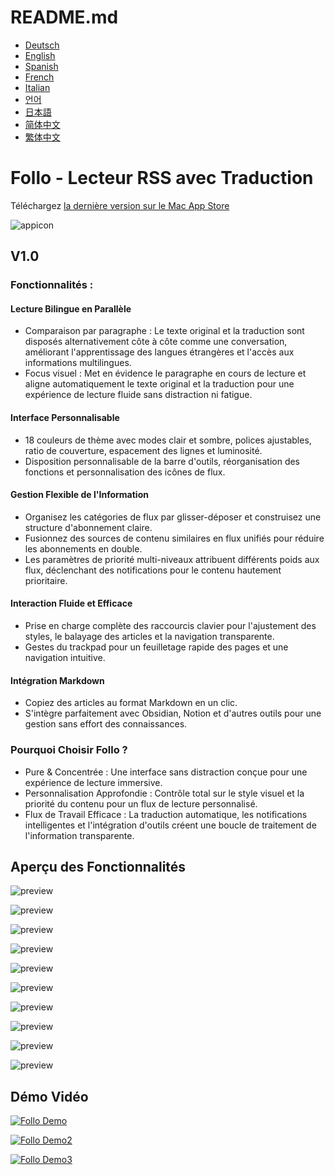 # README.md
- [Deutsch](README.de.md)
- [English](README.md)
- [Spanish](README.es.md)
- [French](README.fr.md)
- [Italian](README.it.md)
- [언어](README.ko.md)
- [日本語](README.ja.md)
- [简体中文](README.zh_cn.md)
- [繁体中文](README.zh_tw.md)

# Follo - Lecteur RSS avec Traduction

Téléchargez [la dernière version sur le Mac App Store](https://apps.apple.com/us/app/id6742404919)

![appicon](images/appicon-128x128.png)

V1.0
---
### Fonctionnalités :

#### Lecture Bilingue en Parallèle
- Comparaison par paragraphe : Le texte original et la traduction sont disposés alternativement côte à côte comme une conversation, améliorant l'apprentissage des langues étrangères et l'accès aux informations multilingues.
- Focus visuel : Met en évidence le paragraphe en cours de lecture et aligne automatiquement le texte original et la traduction pour une expérience de lecture fluide sans distraction ni fatigue.

#### Interface Personnalisable
- 18 couleurs de thème avec modes clair et sombre, polices ajustables, ratio de couverture, espacement des lignes et luminosité.
- Disposition personnalisable de la barre d'outils, réorganisation des fonctions et personnalisation des icônes de flux.

#### Gestion Flexible de l'Information
- Organisez les catégories de flux par glisser-déposer et construisez une structure d'abonnement claire.
- Fusionnez des sources de contenu similaires en flux unifiés pour réduire les abonnements en double.
- Les paramètres de priorité multi-niveaux attribuent différents poids aux flux, déclenchant des notifications pour le contenu hautement prioritaire.

#### Interaction Fluide et Efficace
- Prise en charge complète des raccourcis clavier pour l'ajustement des styles, le balayage des articles et la navigation transparente.
- Gestes du trackpad pour un feuilletage rapide des pages et une navigation intuitive.

#### Intégration Markdown
- Copiez des articles au format Markdown en un clic.
- S'intègre parfaitement avec Obsidian, Notion et d'autres outils pour une gestion sans effort des connaissances.

### Pourquoi Choisir Follo ?
- Pure & Concentrée : Une interface sans distraction conçue pour une expérience de lecture immersive.
- Personnalisation Approfondie : Contrôle total sur le style visuel et la priorité du contenu pour un flux de lecture personnalisé.
- Flux de Travail Efficace : La traduction automatique, les notifications intelligentes et l'intégration d'outils créent une boucle de traitement de l'information transparente.

## Aperçu des Fonctionnalités
![preview](images/App-Preview-1.webp)

![preview](images/App-Preview-2.webp)

![preview](images/App-Preview-3.webp)

![preview](images/App-Preview-4.webp)

![preview](images/App-Preview-5.webp)

![preview](images/App-Preview-6.webp)

![preview](images/App-Preview-7.webp)

![preview](images/App-Preview-8.webp)

![preview](images/App-Preview-9.webp)

![preview](images/App-Preview-10.webp)

## Démo Vidéo

[![Follo Demo](https://img.youtube.com/vi/APulGMFpUDM/0.jpg)](https://www.youtube.com/watch?v=APulGMFpUDM)

[![Follo Demo2](https://img.youtube.com/vi/KX7KWh9IZVg/0.jpg)](https://www.youtube.com/watch?v=KX7KWh9IZVg)

[![Follo Demo3](https://img.youtube.com/vi/GqvzYdCuy9g/0.jpg)](https://www.youtube.com/watch?v=GqvzYdCuy9g)
